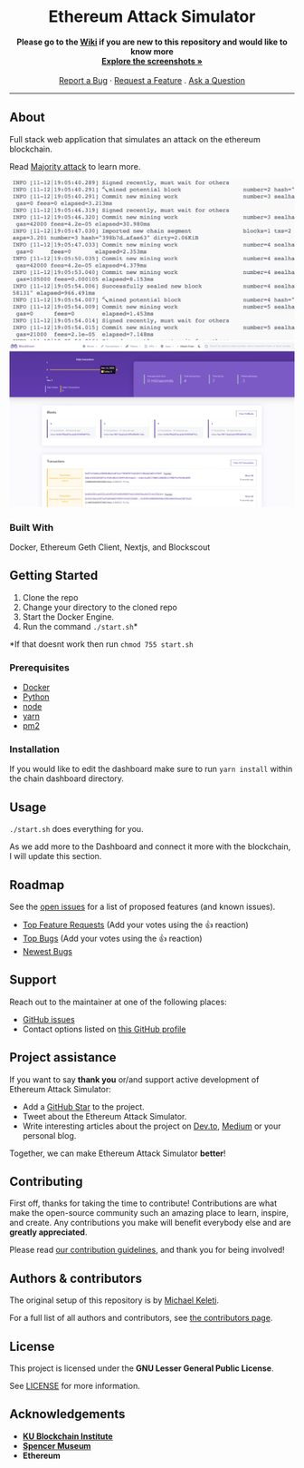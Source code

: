 
<div align="center">
  <h1>Ethereum Attack Simulator</h1>
  <b>Please go to the <a href="https://github.com/mkeleti/docker-eth-attack/wiki">Wiki</a> if you are new to this repository and would like to know more</b>
  <br />
  <a href="#about"><strong>Explore the screenshots »</strong></a>
  <br />
  <br />
  <a href="https://github.com/mkeleti/ethchain-app/issues/new?assignees=&labels=bug&template=01_BUG_REPORT.md&title=bug%3A+">Report a Bug</a>
  ·
  <a href="https://github.com/mkeleti/ethchain-app/issues/new?assignees=&labels=enhancement&template=02_FEATURE_REQUEST.md&title=feat%3A+">Request a Feature</a>
  .
  <a href="https://github.com/mkeleti/ethchain-app/issues/new?assignees=&labels=question&template=04_SUPPORT_QUESTION.md&title=support%3A+">Ask a Question</a>
</div>

---

## About

Full stack web application that simulates an attack on the ethereum blockchain.

Read [Majority attack](https://en.bitcoin.it/wiki/Majority_attack) to learn more.

![Screenshot1](docs/screenshot1.png)
![Screenshot2](docs/screenshot3.png)

### Built With

Docker, Ethereum Geth Client, Nextjs, and Blockscout

## Getting Started

1. Clone the repo
2. Change your directory to the cloned repo
3. Start the Docker Engine.
4. Run the command `./start.sh`\*

\*If that doesnt work then run `chmod 755 start.sh`

### Prerequisites

- [Docker](https://www.docker.com)
- [Python](https://www.python.org)
- [node](https://nodejs.org/en/)
- [yarn](https://yarnpkg.com)
- [pm2](https://pm2.io/docs/runtime/guide/installation/)

### Installation

If you would like to edit the dashboard make sure to run `yarn install` within the chain dashboard directory.

## Usage

`./start.sh` does everything for you.

As we add more to the Dashboard and connect it more with the blockchain, I will update this section.

## Roadmap

See the [open issues](https://github.com/mkeleti/ethchain-app/issues) for a list of proposed features (and known issues).

- [Top Feature Requests](https://github.com/mkeleti/ethchain-app/issues?q=label%3Aenhancement+is%3Aopen+sort%3Areactions-%2B1-desc) (Add your votes using the 👍 reaction)
- [Top Bugs](https://github.com/mkeleti/ethchain-app/issues?q=is%3Aissue+is%3Aopen+label%3Abug+sort%3Areactions-%2B1-desc) (Add your votes using the 👍 reaction)
- [Newest Bugs](https://github.com/mkeleti/ethchain-app/issues?q=is%3Aopen+is%3Aissue+label%3Abug)

## Support

Reach out to the maintainer at one of the following places:

- [GitHub issues](https://github.com/mkeleti/ethchain-app/issues/new?assignees=&labels=question&template=04_SUPPORT_QUESTION.md&title=support%3A+)
- Contact options listed on [this GitHub profile](https://github.com/mkeleti)

## Project assistance

If you want to say **thank you** or/and support active development of Ethereum Attack Simulator:

- Add a [GitHub Star](https://github.com/mkeleti/ethchain-app) to the project.
- Tweet about the Ethereum Attack Simulator.
- Write interesting articles about the project on [Dev.to](https://dev.to/), [Medium](https://medium.com/) or your personal blog.

Together, we can make Ethereum Attack Simulator **better**!

## Contributing

First off, thanks for taking the time to contribute! Contributions are what make the open-source community such an amazing place to learn, inspire, and create. Any contributions you make will benefit everybody else and are **greatly appreciated**.


Please read [our contribution guidelines](docs/CONTRIBUTING.md), and thank you for being involved!

## Authors & contributors

The original setup of this repository is by [Michael Keleti](https://github.com/mkeleti).

For a full list of all authors and contributors, see [the contributors page](https://github.com/mkeleti/ethchain-app/contributors).


## License

This project is licensed under the **GNU Lesser General Public License**.

See [LICENSE](LICENSE) for more information.

## Acknowledgements

- **[KU Blockchain Institute](https://kublockchain.com)**
- **[Spencer Museum](https://spencerart.ku.edu)**
- **Ethereum**
